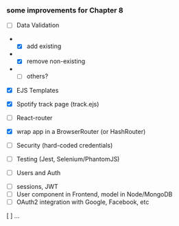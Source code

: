 ### some improvements for Chapter 8

* [ ] Data Validation
- * [x] add existing
- * [x] remove non-existing
- * [ ] others?

* [x] EJS Templates
- [x] Spotify track page (track.ejs)

* [ ] React-router
- [x] wrap app in a BrowserRouter (or HashRouter)

* [ ] Security (hard-coded credentials)

* [ ] Testing (Jest, Selenium/PhantomJS)

* [ ] Users and Auth
- [ ] sessions, JWT
- [ ] User component in Frontend, model in Node/MongoDB
- [ ] OAuth2 integration with Google, Facebook, etc

[ ] ...

